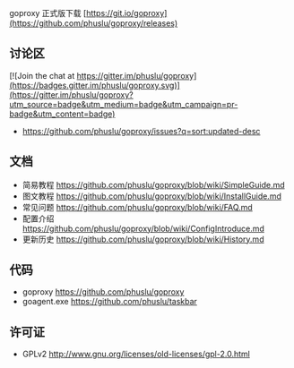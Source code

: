 goproxy 正式版下载 [https://git.io/goproxy](https://github.com/phuslu/goproxy/releases)

## 讨论区

[![Join the chat at https://gitter.im/phuslu/goproxy](https://badges.gitter.im/phuslu/goproxy.svg)](https://gitter.im/phuslu/goproxy?utm_source=badge&utm_medium=badge&utm_campaign=pr-badge&utm_content=badge)
* https://github.com/phuslu/goproxy/issues?q=sort:updated-desc

## 文档
* 简易教程 https://github.com/phuslu/goproxy/blob/wiki/SimpleGuide.md
* 图文教程 https://github.com/phuslu/goproxy/blob/wiki/InstallGuide.md
* 常见问题 https://github.com/phuslu/goproxy/blob/wiki/FAQ.md
* 配置介绍 https://github.com/phuslu/goproxy/blob/wiki/ConfigIntroduce.md
* 更新历史 https://github.com/phuslu/goproxy/blob/wiki/History.md

## 代码
 * goproxy https://github.com/phuslu/goproxy
 * goagent.exe https://github.com/phuslu/taskbar

## 许可证
 * GPLv2 http://www.gnu.org/licenses/old-licenses/gpl-2.0.html
